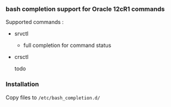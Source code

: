 ### bash completion support for Oracle 12cR1 commands

Supported commands :

* srvctl
	* full completion for command status

* crsctl

	todo

### Installation
Copy files to `/etc/bash_completion.d/`
